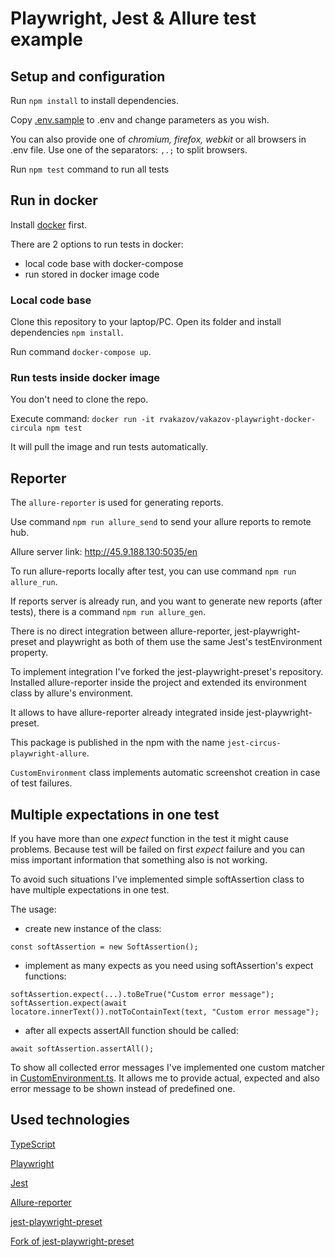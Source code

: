 # Playwright, Jest & Allure test example

## Setup and configuration

Run `npm install` to install dependencies.

Copy [.env.sample](.env.sample) to .env and change parameters as you wish.

You can also provide one of _chromium, firefox, webkit_ or all browsers in .env file. 
Use one of the separators: `,.;` to split browsers.

Run `npm test` command to run all tests

## Run in docker
Install [docker](https://docs.docker.com/engine/install/) first.

There are 2 options to run tests in docker:
- local code base with docker-compose
- run stored in docker image code

### Local code base
Clone this repository to your laptop/PC. Open its folder and install dependencies `npm install`. 

Run command `docker-compose up`.

### Run tests inside docker image
You don't need to clone the repo. 

Execute command: `docker run -it rvakazov/vakazov-playwright-docker-circula npm test`

It will pull the image and run tests automatically.

## Reporter

The `allure-reporter` is used for generating reports.

Use command `npm run allure_send` to send your allure reports to remote hub.

Allure server link: http://45.9.188.130:5035/en

To run allure-reports locally after test, you can use command `npm run allure_run`.

If reports server is already run, and you want to generate new reports (after tests),
there is a command `npm run allure_gen`.

There is no direct integration between allure-reporter, jest-playwright-preset and playwright 
as both of them use the same Jest's testEnvironment property. 

To implement integration I've forked the jest-playwright-preset's repository. 
Installed allure-reporter inside the project and extended its environment class by allure's environment.

It allows to have allure-reporter already integrated inside jest-playwright-preset.

This package is published in the npm with the name `jest-circus-playwright-allure`.

`CustomEnvironment` class implements automatic screenshot creation in case of test failures. 

## Multiple expectations in one test
If you have more than one _expect_ function in the test it might cause problems. 
Because test will be failed on first _expect_ failure and you can miss important information that 
something also is not working. 

To avoid such situations I've implemented simple softAssertion class to have multiple expectations in one test.

The usage: 

- create new instance of the class:

`const softAssertion = new SoftAssertion();`

- implement as many expects as you need using softAssertion's expect functions:

```
softAssertion.expect(...).toBeTrue("Custom error message");
softAssertion.expect(await locatore.innerText()).notToContainText(text, "Custom error message");
```

- after all expects assertAll function should be called:

`await softAssertion.assertAll();`

To show all collected error messages I've implemented one custom matcher in [CustomEnvironment.ts](CustomEnvironment.ts). 
It allows me to provide actual, expected and also error message to be shown instead of predefined one.

## Used technologies

[TypeScript](https://www.typescriptlang.org/)

[Playwright](https://playwright.dev/)

[Jest](https://jestjs.io/)

[Allure-reporter](jest-allure-circus)

[jest-playwright-preset](https://www.npmjs.com/package/jest-playwright-preset) 

[Fork of jest-playwright-preset](https://www.npmjs.com/package/jest-circus-playwright-allure)
